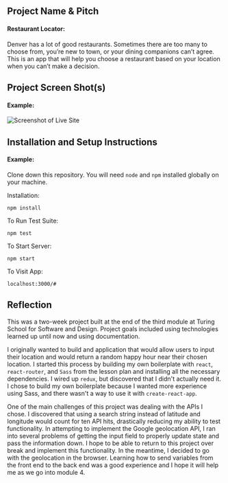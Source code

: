 ## Project Name & Pitch

#### Restaurant Locator:

Denver has a lot of good restaurants. Sometimes there are too many to choose from, you’re new to town, or your dining companions can’t agree. This is an app that will help you choose a restaurant based on your location when you can’t make a decision.

## Project Screen Shot(s)

#### Example:   

![Screenshot of Live Site](https://github.com/apsitos/Wheel/blob/master/app/assets/Final.png)

## Installation and Setup Instructions

#### Example:  

Clone down this repository. You will need `node` and `npm` installed globally on your machine.  

Installation:

`npm install`  

To Run Test Suite:  

`npm test`  

To Start Server:

`npm start`  

To Visit App:

`localhost:3000/#`  

## Reflection

This was a two-week project built at the end of the third module at Turing School for Software and Design. Project goals included using technologies learned up until now and using documentation.

I originally wanted to build and application that would allow users to input their location and would return a random happy hour near their chosen location. I started this process by building my own boilerplate with `react`, `react-router`, and `Sass` from the lesson plan and installing all the necessary dependencies. I wired up `redux`, but discovered that I didn't actually need it. I chose to build my own boilerplate because I wanted more experience using Sass, and there wasn't a way to use it with `create-react-app`.

One of the main challenges of this project was dealing with the APIs I chose. I discovered that using a search string instead of latitude and longitude would count for ten API hits, drastically reducing my ability to test functionality. In attempting to implement the Google geolocation API, I ran into several problems of getting the input field to properly update state and pass the information down. I hope to be able to return to this project over break and implement this functionality. In the meantime, I decided to go with the geolocation in the browser. Learning how to send variables from the front end to the back end was a good experience and I hope it will help me as we go into module 4.
